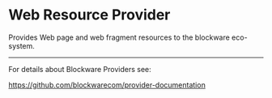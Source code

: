 # Web Resource Provider
Provides Web page and web fragment resources to the blockware eco-system.

---
For details about Blockware Providers see:

https://github.com/blockwarecom/provider-documentation
